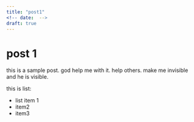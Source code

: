 ```yaml
---
title: "post1"
<!-- date:  -->
draft: true
---
```


# post 1 
this is a sample post.
god help me with it. help others. make me invisible and he is visible. 

this is list:
- list item 1 
- item2
- item3

